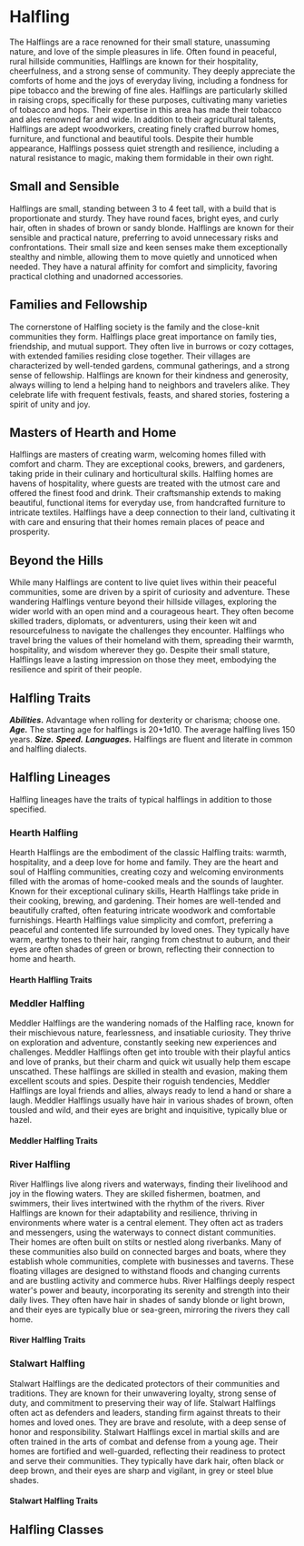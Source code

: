 # Halfling

The Halflings are a race renowned for their small stature, unassuming nature, and love of the simple pleasures in life. Often found in peaceful, rural hillside communities, Halflings are known for their hospitality, cheerfulness, and a strong sense of community. They deeply appreciate the comforts of home and the joys of everyday living, including a fondness for pipe tobacco and the brewing of fine ales. Halflings are particularly skilled in raising crops, specifically for these purposes, cultivating many varieties of tobacco and hops. Their expertise in this area has made their tobacco and ales renowned far and wide. In addition to their agricultural talents, Halflings are adept woodworkers, creating finely crafted burrow homes, furniture, and functional and beautiful tools. Despite their humble appearance, Halflings possess quiet strength and resilience, including a natural resistance to magic, making them formidable in their own right.

## Small and Sensible

Halflings are small, standing between 3 to 4 feet tall, with a build that is proportionate and sturdy. They have round faces, bright eyes, and curly hair, often in shades of brown or sandy blonde. Halflings are known for their sensible and practical nature, preferring to avoid unnecessary risks and confrontations. Their small size and keen senses make them exceptionally stealthy and nimble, allowing them to move quietly and unnoticed when needed. They have a natural affinity for comfort and simplicity, favoring practical clothing and unadorned accessories.

## Families and Fellowship

The cornerstone of Halfling society is the family and the close-knit communities they form. Halflings place great importance on family ties, friendship, and mutual support. They often live in burrows or cozy cottages, with extended families residing close together. Their villages are characterized by well-tended gardens, communal gatherings, and a strong sense of fellowship. Halflings are known for their kindness and generosity, always willing to lend a helping hand to neighbors and travelers alike. They celebrate life with frequent festivals, feasts, and shared stories, fostering a spirit of unity and joy.

## Masters of Hearth and Home

Halflings are masters of creating warm, welcoming homes filled with comfort and charm. They are exceptional cooks, brewers, and gardeners, taking pride in their culinary and horticultural skills. Halfling homes are havens of hospitality, where guests are treated with the utmost care and offered the finest food and drink. Their craftsmanship extends to making beautiful, functional items for everyday use, from handcrafted furniture to intricate textiles. Halflings have a deep connection to their land, cultivating it with care and ensuring that their homes remain places of peace and prosperity.

## Beyond the Hills

While many Halflings are content to live quiet lives within their peaceful communities, some are driven by a spirit of curiosity and adventure. These wandering Halflings venture beyond their hillside villages, exploring the wider world with an open mind and a courageous heart. They often become skilled traders, diplomats, or adventurers, using their keen wit and resourcefulness to navigate the challenges they encounter. Halflings who travel bring the values of their homeland with them, spreading their warmth, hospitality, and wisdom wherever they go. Despite their small stature, Halflings leave a lasting impression on those they meet, embodying the resilience and spirit of their people.

## Halfling Traits

***Abilities.*** Advantage when rolling for dexterity or charisma; choose one.
***Age.*** The starting age for halflings is 20+1d10. The average halfling lives 150 years.
***Size.*** <!--WIP-->
***Speed.*** <!--WIP-->
***Languages.*** Halflings are fluent and literate in common and halfling dialects.

## Halfling Lineages

Halfling lineages have the traits of typical halflings in addition to those specified.

### Hearth Halfling

Hearth Halflings are the embodiment of the classic Halfling traits: warmth, hospitality, and a deep love for home and family. They are the heart and soul of Halfling communities, creating cozy and welcoming environments filled with the aromas of home-cooked meals and the sounds of laughter. Known for their exceptional culinary skills, Hearth Halflings take pride in their cooking, brewing, and gardening. Their homes are well-tended and beautifully crafted, often featuring intricate woodwork and comfortable furnishings. Hearth Halflings value simplicity and comfort, preferring a peaceful and contented life surrounded by loved ones. They typically have warm, earthy tones to their hair, ranging from chestnut to auburn, and their eyes are often shades of green or brown, reflecting their connection to home and hearth.

#### Hearth Halfling Traits

<!--WIP-->

### Meddler Halfling

Meddler Halflings are the wandering nomads of the Halfling race, known for their mischievous nature, fearlessness, and insatiable curiosity. They thrive on exploration and adventure, constantly seeking new experiences and challenges. Meddler Halflings often get into trouble with their playful antics and love of pranks, but their charm and quick wit usually help them escape unscathed. These halflings are skilled in stealth and evasion, making them excellent scouts and spies. Despite their roguish tendencies, Meddler Halflings are loyal friends and allies, always ready to lend a hand or share a laugh. Meddler Halflings usually have hair in various shades of brown, often tousled and wild, and their eyes are bright and inquisitive, typically blue or hazel.

#### Meddler Halfling Traits

<!--WIP-->

### River Halfling

River Halflings live along rivers and waterways, finding their livelihood and joy in the flowing waters. They are skilled fishermen, boatmen, and swimmers, their lives intertwined with the rhythm of the rivers. River Halflings are known for their adaptability and resilience, thriving in environments where water is a central element. They often act as traders and messengers, using the waterways to connect distant communities. Their homes are often built on stilts or nestled along riverbanks. Many of these communities also build on connected barges and boats, where they establish whole communities, complete with businesses and taverns. These floating villages are designed to withstand floods and changing currents and are bustling activity and commerce hubs. River Halflings deeply respect water's power and beauty, incorporating its serenity and strength into their daily lives. They often have hair in shades of sandy blonde or light brown, and their eyes are typically blue or sea-green, mirroring the rivers they call home.

#### River Halfling Traits

<!--WIP-->

### Stalwart Halfling

Stalwart Halflings are the dedicated protectors of their communities and traditions. They are known for their unwavering loyalty, strong sense of duty, and commitment to preserving their way of life. Stalwart Halflings often act as defenders and leaders, standing firm against threats to their homes and loved ones. They are brave and resolute, with a deep sense of honor and responsibility. Stalwart Halflings excel in martial skills and are often trained in the arts of combat and defense from a young age. Their homes are fortified and well-guarded, reflecting their readiness to protect and serve their communities. They typically have dark hair, often black or deep brown, and their eyes are sharp and vigilant, in grey or steel blue shades.

#### Stalwart Halfling Traits

<!--WIP-->

## Halfling Classes

<!--WIP-->